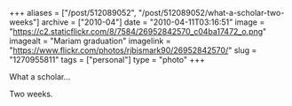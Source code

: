 +++
aliases = ["/post/512089052", "/post/512089052/what-a-scholar-two-weeks"]
archive = ["2010-04"]
date = "2010-04-11T03:16:51"
image = "https://c2.staticflickr.com/8/7584/26952842570_c04ba17472_o.png"
imagealt = "Mariam graduation"
imagelink = "https://www.flickr.com/photos/rjbismark90/26952842570/"
slug = "1270955811"
tags = ["personal"]
type = "photo"
+++

What a scholar...

Two weeks.

